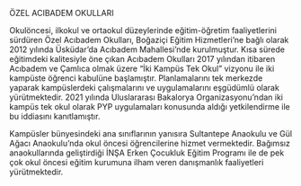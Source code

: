 ÖZEL ACIBADEM OKULLARI

Okulöncesi, ilkokul ve ortaokul düzeylerinde eğitim-öğretim faaliyetlerini sürdüren Özel Acıbadem Okulları, Boğaziçi Eğitim Hizmetleri’ne bağlı olarak 2012 yılında Üsküdar’da Acıbadem Mahallesi’nde kurulmuştur. Kısa sürede eğitimdeki kalitesiyle öne çıkan Acıbadem Okulları 2017 yılından itibaren Acıbadem ve Çamlıca olmak üzere “İki Kampüs Tek Okul” vizyonu ile iki kampüste öğrenci kabulüne başlamıştır. Planlamalarını tek merkezde yaparak kampüslerdeki çalışmalarını ve uygulamalarını eşgüdümlü olarak yürütmektedir. 2021 yılında Uluslararası Bakalorya Organizasyonu’ndan iki kampüs tek okul olarak PYP uygulamaları konusunda aldığı yetkilendirme ile bu iddiasını kanıtlamıştır.

 

Kampüsler bünyesindeki ana sınıflarının yanısıra Sultantepe Anaokulu ve Gül Ağacı Anaokulu’nda okul öncesi öğrencilerine hizmet vermektedir. Bağımsız anaokullarında geliştirdiği İNŞA Erken Çocukluk Eğitim Programı ile de pek çok okul öncesi eğitim kurumuna ilham veren danışmanlık faaliyetleri yürütmektedir.
